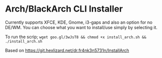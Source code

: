 # Arch/BlackArch CLI Installer

Currently supports XFCE, KDE, Gnome, i3-gaps and also an option for no DE/WM.
You can choose what you want to install/use simply by selecting it.

To run the scrip;
`wget goo.gl/3wJsT8 && chmod +x install_arch.sh && ./install_arch.sh`

Based on https://git.hexlizard.net/dr.fr4nk3n5731n/InstallArch
